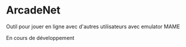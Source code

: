 # ArcadeNet

Outil pour jouer en ligne avec d'autres utilisateurs avec emulator MAME

En cours de développement
